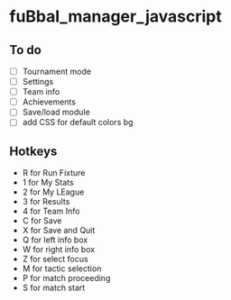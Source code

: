 # fuBbal_manager_javascript

## To do

- [ ] Tournament mode
- [ ] Settings
- [ ] Team info
- [ ] Achievements
- [ ] Save/load module
- [ ] add CSS for default colors bg

## Hotkeys

- R for Run Fixture
- 1 for My Stats
- 2 for My LEague
- 3 for Results
- 4 for Team Info
- C for Save
- X for Save and Quit
- Q for left info box
- W for right info box
- Z for select focus
- M for tactic selection
- P for match proceeding
- S for match start 
